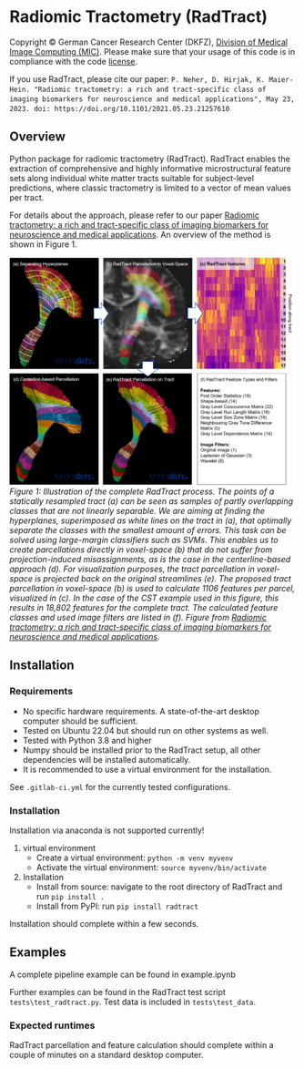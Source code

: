 <!--
Copyright © 2023 German Cancer Research Center (DKFZ), Division of Medical Image Computing

SPDX-License-Identifier: Apache-2.0
-->

# Radiomic Tractometry (RadTract)

Copyright © German Cancer Research Center (DKFZ), [Division of Medical Image Computing (MIC)](https://www.dkfz.de/en/mic/index.php). Please make sure that your usage of this code is in compliance with the code [license](https://github.com/MIC-DKFZ/radtract/blob/master/LICENSE).

If you use RadTract, please cite our paper: `P. Neher, D. Hirjak, K. Maier-Hein. "Radiomic tractometry: a rich and tract-specific class of imaging biomarkers for neuroscience and medical applications", May 23, 2023. doi: https://doi.org/10.1101/2021.05.23.21257610`


## Overview

Python package for radiomic tractometry (RadTract).
RadTract enables the extraction of comprehensive and highly informative microstructural feature sets along individual white matter tracts suitable for subject-level predictions, where classic tractometry is limited to a vector of mean values per tract. 

For details about the approach, please refer to our paper [Radiomic tractometry: a rich and tract-specific class of imaging biomarkers for neuroscience and medical applications](https://doi.org/10.21203/rs.3.rs-2950610/v1).
An overview of the method is shown in Figure 1.

![](resources/radtract_overview.png)_Figure 1: Illustration of the complete RadTract process. The points of a statically resampled tract (a) can be seen as samples of partly overlapping classes that are not linearly separable. We are aiming at finding the hyperplanes, superimposed as white lines on the tract in (a), that optimally separate the classes with the smallest amount of errors. This task can be solved using large-margin classifiers such as SVMs. This enables us to create parcellations directly in voxel-space (b) that do not suffer from projection-induced misassignments, as is the case in the centerline-based approach (d). For visualization purposes, the tract parcellation in voxel-space is projected back on the original streamlines (e). The proposed tract parcellation in voxel-space (b) is used to calculate 1106 features per parcel, visualized in (c). In the case of the CST example used in this figure, this results in 18,802 features for the complete tract. The calculated feature classes and used image filters are listed in (f). Figure from [Radiomic tractometry: a rich and tract-specific class of imaging biomarkers for neuroscience and medical applications](https://doi.org/10.21203/rs.3.rs-2950610/v1)._

## Installation

### Requirements

- No specific hardware requirements. A state-of-the-art desktop computer should be sufficient.
- Tested on Ubuntu 22.04 but should run on other systems as well.
- Tested with Python 3.8 and higher
- Numpy should be installed prior to the RadTract setup, all other dependencies will be installed automatically. 
- It is recommended to use a virtual environment for the installation. 

See `.gitlab-ci.yml` for the currently tested configurations.

### Installation

Installation via anaconda is not supported currently!

1. virtual environment
   - Create a virtual environment: `python -m venv myvenv`
   - Activate the virtual environment: `source myvenv/bin/activate`
2. Installation
   - Install from source: navigate to the root directory of RadTract and run `pip install .`
   - Install from PyPI: run `pip install radtract`

Installation should complete within a few seconds.

## Examples

A complete pipeline example can be found in example.ipynb 

Further examples can be found in the RadTract test script `tests\test_radtract.py`. Test data is included in `tests\test_data`.


### Expected runtimes

RadTract parcellation and feature calculation should complete within a couple of minutes on a standard desktop computer.
